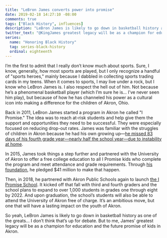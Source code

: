 ```yaml
---
title: "LeBron James converts power into promise"
date: 2019-02-18 14:27:10 -08:00
comments: true
tags: ["Black History", influences]
description: "LeBron James is likely to go down in basketball history as one of the greats… I don’t think that’s up for debate. But to me, James’ greatest legacy will be as a champion for education and the future promise of kids in Akron."
twitter_text: "@KingJames greatest legacy will be as a champion for education and the future promise of kids in Akron"
series:
  name: "Honoring Black History"
  tag: series-black-history
  ordinal: eighteenth
---
```


I’m the first to admit that I really don’t know much about sports. Sure, I know, generally, how most sports are played, but I only recognize a handful of "sports heroes," mainly because I dabbled in collecting sports trading cards in my teens. When it comes to sports, I may live under a rock, but I know who LeBron James is. I also respect the hell out of him. Not because he’s a phenomenal basketball player (which I’m sure he is… I’ve never seen him play), but because of how he has channeled his power as a cultural icon into making a difference for the children of Akron, Ohio.

<!-- more -->

Back in 2011, LeBron James started a program in Akron he called "I Promise." The idea was to reach at-risk students and help give them the support and opportunities they need to be successful. They were especially focused on reducing drop-out rates. James was familiar with the struggles of children in Akron because he had his own growing up—[he missed 83 days of his fourth grade year—nearly half the school year—due to instability at home](https://twitter.com/KingJames/status/1023601169698938880).

In 2015, James took things a step further and partnered with the University of Akron to offer a free college education to all I Promise kids who complete the program and meet attendance and grade requirements. Through [his foundation](http://www.lebronjamesfamilyfoundation.org), he pledged $41 million to make that happen.

Then, in 2018, he partnered with Akron Public Schools again to launch [the I Promise School](http://www.ipromise.school/). It kicked off that fall with third and fourth graders and the school plans to expand to over 1,000 students in grades one through eight by 2022. And upon graduation, the school’s students will also be able to attend the University of Akron free of charge. It’s an ambitious move, but one that will have a lasting impact on the youth of Akron.

So yeah, LeBron James is likely to go down in basketball history as one of the greats… I don’t think that’s up for debate. But to me, James’ greatest legacy will be as a champion for education and the future promise of kids in Akron.
